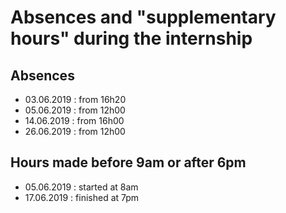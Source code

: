 # Absences and "supplementary hours" during the internship


## Absences
- 03.06.2019 : from 16h20
- 05.06.2019 : from 12h00
- 14.06.2019 : from 16h00
- 26.06.2019 : from 12h00

## Hours made before 9am or after 6pm

- 05.06.2019 : started at 8am
- 17.06.2019 : finished at 7pm